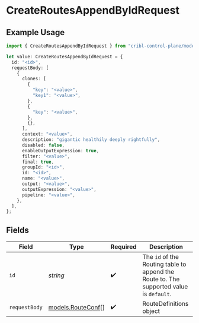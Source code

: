 # CreateRoutesAppendByIdRequest

## Example Usage

```typescript
import { CreateRoutesAppendByIdRequest } from "cribl-control-plane/models/operations";

let value: CreateRoutesAppendByIdRequest = {
  id: "<id>",
  requestBody: [
    {
      clones: [
        {
          "key": "<value>",
          "key1": "<value>",
        },
        {
          "key": "<value>",
        },
        {},
      ],
      context: "<value>",
      description: "gigantic healthily deeply rightfully",
      disabled: false,
      enableOutputExpression: true,
      filter: "<value>",
      final: true,
      groupId: "<id>",
      id: "<id>",
      name: "<value>",
      output: "<value>",
      outputExpression: "<value>",
      pipeline: "<value>",
    },
  ],
};
```

## Fields

| Field                                                                                                         | Type                                                                                                          | Required                                                                                                      | Description                                                                                                   |
| ------------------------------------------------------------------------------------------------------------- | ------------------------------------------------------------------------------------------------------------- | ------------------------------------------------------------------------------------------------------------- | ------------------------------------------------------------------------------------------------------------- |
| `id`                                                                                                          | *string*                                                                                                      | :heavy_check_mark:                                                                                            | The <code>id</code> of the Routing table to append the Route to. The supported value is <code>default</code>. |
| `requestBody`                                                                                                 | [models.RouteConf](../../models/routeconf.md)[]                                                               | :heavy_check_mark:                                                                                            | RouteDefinitions object                                                                                       |